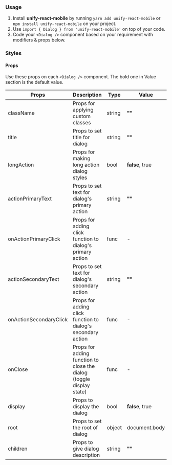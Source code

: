 ### Usage

1. Install **unify-react-mobile** by running `yarn add unify-react-mobile` or `npm install unify-react-mobile` on your project.
2. Use `import { Dialog } from 'unify-react-mobile'` on top of your code.
3. Code your `<Dialog />` component based on your requirement with modifiers & props below.



### Styles

#### Props

Use these props on each `<Dialog />` component. The bold one in Value section is the default value.

| Props            | Description                         | Type            | Value
|---------------------|----------------------------------|-----------------|---------------------|
| className   | Props for applying custom classes   | string            | **""**
| title   | Props to set title for dialog   | string            | **""**
| longAction   | Props for making long action dialog styles   | bool            | **false**, true
| actionPrimaryText   | Props to set text for dialog's primary action   | string            | **""**
| onActionPrimaryClick   | Props for adding click function to dialog's primary action   | func            | -
| actionSecondaryText   | Props to set text for dialog's secondary action   | string            | **""**
| onActionSecondaryClick   | Props for adding click function to dialog's secondary action   | func            | -
| onClose   | Props for adding function to close the dialog (toggle display state)   | func            | -
| display   | Props to display the dialog   | bool            | **false**, true
| root   | Props to set the root of dialog   | object            | document.body
| children   | Props to give dialog description   | string            | **""**